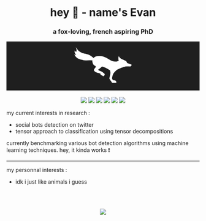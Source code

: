 <h1 align="center">hey 🦊 - name's Evan</h1>
<h3 align="center">a fox-loving, french aspiring PhD</h3>

<p align="center">
  <img src="banner.gif" alt="GIF d'un renard blanc courant sur un fond noir">
</p>

<p align="center">
  <img src="https://img.shields.io/badge/Spark-1A0722?style=for-the-badge&logo=apachespark&logoColor=white)">
  <img src="https://img.shields.io/badge/python-3C1032?style=for-the-badge&logo=python&logoColor=white">
  <img src="https://img.shields.io/badge/Scala-BE3144?style=for-the-badge&logo=scala&logoColor=white">
  <img src="https://img.shields.io/badge/Java-A32A43?style=for-the-badge&logo=openjdk&logoColor=white)">
  <img src="https://img.shields.io/badge/c++-F05941?style=for-the-badge&logo=c%2B%2B&logoColor=white">
  <img src="https://img.shields.io/badge/c-F37B68?style=for-the-badge&logo=c&logoColor=white">
</p>



my current interests in research :
- social bots detection on twitter
- tensor approach to classification using tensor decompositions

currently benchmarking various bot detection algorithms using machine learning techniques. 
hey, it kinda works ❗

<hr>

my personnal interests :
- idk i just like animals i guess

<br>
<br>

<p align="center">
  <img src="https://github-readme-stats.vercel.app/api/top-langs/?username=RenardBOT&langs_count=7&theme=dracula">
</p>
